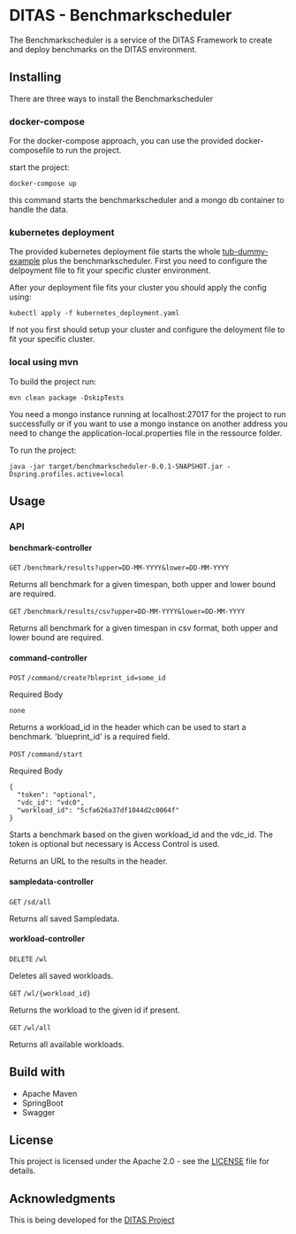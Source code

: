 # DITAS - Benchmarkscheduler 
The Benchmarkscheduler is a service of the DITAS Framework to create and deploy benchmarks on the DITAS environment.
## Installing
There are three ways to install the Benchmarkscheduler
### docker-compose
For the docker-compose approach, you can use the provided docker-composefile to run the project.

start the project:
```
docker-compose up
```
this command starts the benchmarkscheduler and a mongo db container to handle the data.

### kubernetes deployment
The provided kubernetes deployment file starts the whole [tub-dummy-example](https://github.com/DITAS-Project/tub-dummy-example) plus the benchmarkscheduler. 
First you need to configure the delpoyment file to fit your specific cluster environment.

After your deployment file fits your cluster you should apply the config using:
```
kubectl apply -f kubernetes_deployment.yaml
```
If  not you first should setup your cluster and configure the deloyment file to fit your specific cluster.

### local using mvn
To build the project run:
```
mvn clean package -DskipTests
```
You need a mongo instance running at localhost:27017 for the project to run successfully or if you want to 
 use a mongo instance on another address you need to change the application-local.properties file in the ressource folder.


To run the project:
```
java -jar target/benchmarkscheduler-0.0.1-SNAPSHOT.jar -Dspring.profiles.active=local
```

## Usage

### API
#### benchmark-controller
`GET` `/benchmark/results?upper=DD-MM-YYYY&lower=DD-MM-YYYY`

Returns all benchmark for a given timespan, both upper and lower bound are required.

`GET` `/benchmark/results/csv?upper=DD-MM-YYYY&lower=DD-MM-YYYY`

Returns all benchmark for a given timespan in csv format, both upper and lower bound are required.

#### command-controller
`POST` `/command/create?bleprint_id=some_id`

Required Body
```
none
```
Returns a workload_id in the header which can be used to start a benchmark. 'blueprint_id' is a required field.

`POST` `/command/start`

Required Body

```
{
  "token": "optional",
  "vdc_id": "vdc0",
  "workload_id": "5cfa626a37df1044d2c0064f"
}
```
Starts a benchmark based on the given workload_id and the vdc_id. The token is optional but necessary is Access Control is used.

Returns an URL to the results in the header.

#### sampledata-controller
`GET` `/sd/all`

Returns all saved Sampledata.

#### workload-controller
`DELETE` `/wl`

Deletes all saved workloads.

`GET` `/wl/{workload_id}`

Returns the workload to the given id if present.

`GET` `/wl/all`

Returns all available workloads.

## Build with
* Apache Maven
* SpringBoot
* Swagger

## License

This project is licensed under the Apache 2.0 - see the [LICENSE](LICENSE) file for details.

## Acknowledgments

This is being developed for the [DITAS Project](https://www.ditas-project.eu/)
